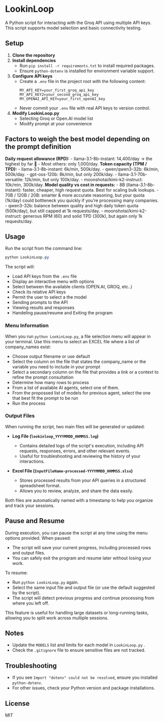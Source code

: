 # LookinLoop

A Python script for interacting with the Groq API using multiple API keys. This script supports model selection and basic connectivity testing.

## Setup

1. **Clone the repository**
2. **Install dependencies**
   - Run `pip install -r requirements.txt` to install required packages.
   - Ensure `python-dotenv` is installed for environment variable support.
3. **Configure API keys**
   - Create a `.env` file in the project root with the following content:
     ```env
     MY_API_KEY=your_first_groq_api_key
     MY_API_KEY2=your_second_groq_api_key
     MY_OPENAI_API_KEY=your_first_openAI_key
     ```
   - Never commit your `.env` file with real API keys to version control.
4. **Modify LookinLoop.py**
    - Selecting Groq or Open.AI model list
    - Modify prompt at your convenience

## Factors to weigh the best model depending on the prompt definition

**Daily request allowance (RPD):**
    - llama-3.1-8b-instant: 14,400/day → the highest by far 🚀
    - Most others: only 1,000/day.
**Token capacity (TPM / TPD):**
    - llama-3.1-8b-instant: 6k/min, 500k/day.
    - qwen/qwen3-32b: 6k/min, 500k/day.
    - gpt-oss-120b: 8k/min, but only 200k/day.
    - llama-3.1-70b-versatile: 12k/min, but only 100k/day.
    - moonshotai/kimi-k2-instruct: 10k/min, 300k/day.
**Model quality vs cost in requests:**
    - 8B (llama-3.1-8b-instant): faster, cheaper, high request quota. Best for scaling bulk lookups.
    - 70B / 120B / 20B: smarter & more accurate reasoning, but your quota (1k/day) could bottleneck you quickly if you’re processing many companies.
    - qwen3-32b: balance between quality and high daily token quota (500k/day), but still capped at 1k requests/day.
    - moonshotai/kimi-k2-instruct: generous RPM (60) and solid TPD (300k), but again only 1k requests/day.

## Usage

Run the script from the command line:

```powershell
python LookinLoop.py
```

The script will:
- Load API keys from the `.env` file
- Display an interactive menu with options
- Select between the available clients (OPEN.AI, GROQ, etc..)
- Check its relative API keys
- Permit the user to select a the model
- Sending prompts to the API
- Viewing results and responses
- Handeling pause/resume and Exiting the program

### Menu Information
When you run `python LookinLoop.py`, a file selection menu will appear in your terminal. Use this menu to select an EXCEL file where a list of company_names exist:
- Choose output filename or use default
- Select the column on the file that states the company_name or the variable you need to include in your prompt
- Select a secondary column on the file that provides a link or a context to refine the prompt consultation
- Determine how many rows to process
- From a list of available AI agents, select one of them.
- From the propossed list of models for previous agent, select the one that best fit the prompt to be run
- Run the process

### Output Files
When running the script, two main files will be generated or updated:

- **Log File (`lookinloop_YYYYMMDD_HHMMSS.log`)**
  - Contains detailed logs of the script's execution, including API requests, responses, errors, and other relevant events.
  - Useful for troubleshooting and reviewing the history of your interactions.

- **Excel File (`InputFileName-processed-YYYYMMDD_HHMMSS.xlsx`)**
  - Stores processed results from your API queries in a structured spreadsheet format.
  - Allows you to review, analyze, and share the data easily.

Both files are automatically named with a timestamp to help you organize and track your sessions.

## Pause and Resume

During execution, you can pause the script at any time using the menu options provided. When paused:
- The script will save your current progress, including processed rows and output files.
- You can safely exit the program and resume later without losing your work.

To resume:
- Run `python LookinLoop.py` again.
- Select the same input file and output file (or use the default suggested by the script).
- The script will detect previous progress and continue processing from where you left off.

This feature is useful for handling large datasets or long-running tasks, allowing you to split work across multiple sessions.

## Notes
- Update the `MODELS` list and limits for each model in `LookinLoop.py` .
- Check the `.gitignore` file to ensure sensitive files are not tracked.

## Troubleshooting
- If you see `Import "dotenv" could not be resolved`, ensure you installed `python-dotenv`.
- For other issues, check your Python version and package installations.

## License
MIT
